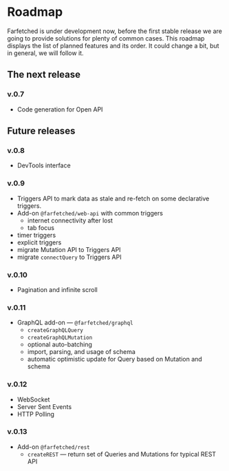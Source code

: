 # Roadmap

Farfetched is under development now, before the first stable release we are going to provide solutions for plenty of common cases. This roadmap displays the list of planned features and its order. It could change a bit, but in general, we will follow it.

## The next release

### v.0.7

- Code generation for Open API

## Future releases

### v.0.8

- DevTools interface

### v.0.9

- Triggers API to mark data as stale and re-fetch on some declarative triggers.
- Add-on `@farfetched/web-api` with common triggers
  - internet connectivity after lost
  - tab focus
- timer triggers
- explicit triggers
- migrate Mutation API to Triggers API
- migrate `connectQuery` to Triggers API

### v.0.10

- Pagination and infinite scroll

### v.0.11

- GraphQL add-on — `@farfetched/graphql`
  - `createGraphQLQuery`
  - `createGraphQLMutation`
  - optional auto-batching
  - import, parsing, and usage of schema
  - automatic optimistic update for Query based on Mutation and schema

### v.0.12

- WebSocket
- Server Sent Events
- HTTP Polling

### v.0.13

- Add-on `@farfetched/rest`
  - `createREST` — return set of Queries and Mutations for typical REST API
